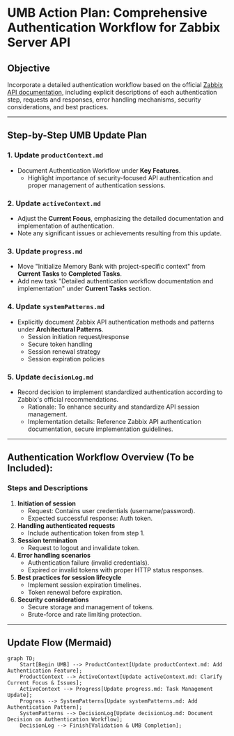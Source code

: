 # UMB Action Plan: Comprehensive Authentication Workflow for Zabbix Server API

## Objective
Incorporate a detailed authentication workflow based on the official [Zabbix API documentation](https://www.zabbix.com/documentation/7.0/en/manual/api#authentication), including explicit descriptions of each authentication step, requests and responses, error handling mechanisms, security considerations, and best practices.

---

## Step-by-Step UMB Update Plan

### 1. Update `productContext.md`
- Document Authentication Workflow under **Key Features**.
  - Highlight importance of security-focused API authentication and proper management of authentication sessions.

### 2. Update `activeContext.md`
- Adjust the **Current Focus**, emphasizing the detailed documentation and implementation of authentication.
- Note any significant issues or achievements resulting from this update.

### 3. Update `progress.md`
- Move "Initialize Memory Bank with project-specific context" from **Current Tasks** to **Completed Tasks**.
- Add new task "Detailed authentication workflow documentation and implementation" under **Current Tasks** section.

### 4. Update `systemPatterns.md`
- Explicitly document Zabbix API authentication methods and patterns under **Architectural Patterns**.
  - Session initiation request/response
  - Secure token handling
  - Session renewal strategy
  - Session expiration policies

### 5. Update `decisionLog.md`
- Record decision to implement standardized authentication according to Zabbix's official recommendations.
  - Rationale: To enhance security and standardize API session management.
  - Implementation details: Reference Zabbix API authentication documentation, secure implementation guidelines.

---

## Authentication Workflow Overview (To be Included):

### Steps and Descriptions
1. **Initiation of session**
   - Request: Contains user credentials (username/password).
   - Expected successful response: Auth token.
2. **Handling authenticated requests**
   - Include authentication token from step 1.
3. **Session termination**
   - Request to logout and invalidate token.
4. **Error handling scenarios**
   - Authentication failure (invalid credentials).
   - Expired or invalid tokens with proper HTTP status responses.
5. **Best practices for session lifecycle**
   - Implement session expiration timelines.
   - Token renewal before expiration.
6. **Security considerations**
   - Secure storage and management of tokens.
   - Brute-force and rate limiting protection.

---

## Update Flow (Mermaid)

```mermaid
graph TD;
    Start[Begin UMB] --> ProductContext[Update productContext.md: Add Authentication Feature];
    ProductContext --> ActiveContext[Update activeContext.md: Clarify Current Focus & Issues];
    ActiveContext --> Progress[Update progress.md: Task Management Update];
    Progress --> SystemPatterns[Update systemPatterns.md: Add Authentication Pattern];
    SystemPatterns --> DecisionLog[Update decisionLog.md: Document Decision on Authentication Workflow];
    DecisionLog --> Finish[Validation & UMB Completion];
